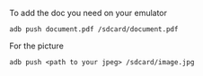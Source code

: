 To add the doc you need on your emulator

```
adb push document.pdf /sdcard/document.pdf
```

For the picture

```
adb push <path to your jpeg> /sdcard/image.jpg
```
